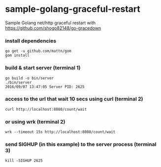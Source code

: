 # sample-golang-graceful-restart

Sample Golang net/http graceful restart with https://github.com/shogo82148/go-gracedown


### install dependencies

```
go get -u github.com/mattn/gom
gom install
```

### build & start server (terminal 1)

```
go build -o bin/server
./bin/server
2016/09/07 13:47:05 Server PID: 2625
```

### access to the url that wait 10 secs using curl (terminal 2)

```
curl http://localhost:8080/count/wait
```

### or using wrk (terminal 2)

```
wrk --timeout 15s http://localhost:8080/count/wait
```

### send SIGHUP (in this example) to the server process (terminal 3)

```
kill -SIGHUP 2625
```
